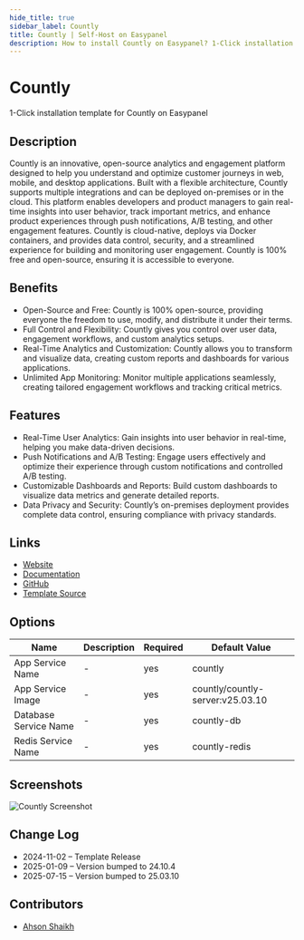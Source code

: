 ```yaml
---
hide_title: true
sidebar_label: Countly
title: Countly | Self-Host on Easypanel
description: How to install Countly on Easypanel? 1-Click installation template for Countly on Easypanel
---
```


<!-- generated -->

# Countly

1-Click installation template for Countly on Easypanel

## Description

Countly is an innovative, open-source analytics and engagement platform designed to help you understand and optimize customer journeys in web, mobile, and desktop applications. Built with a flexible architecture, Countly supports multiple integrations and can be deployed on-premises or in the cloud. This platform enables developers and product managers to gain real-time insights into user behavior, track important metrics, and enhance product experiences through push notifications, A/B testing, and other engagement features. Countly is cloud-native, deploys via Docker containers, and provides data control, security, and a streamlined experience for building and monitoring user engagement. Countly is 100% free and open-source, ensuring it is accessible to everyone.

## Benefits

- Open-Source and Free: Countly is 100% open-source, providing everyone the freedom to use, modify, and distribute it under their terms.
- Full Control and Flexibility: Countly gives you control over user data, engagement workflows, and custom analytics setups.
- Real-Time Analytics and Customization: Countly allows you to transform and visualize data, creating custom reports and dashboards for various applications.
- Unlimited App Monitoring: Monitor multiple applications seamlessly, creating tailored engagement workflows and tracking critical metrics.

## Features

- Real-Time User Analytics: Gain insights into user behavior in real-time, helping you make data-driven decisions.
- Push Notifications and A/B Testing: Engage users effectively and optimize their experience through custom notifications and controlled A/B testing.
- Customizable Dashboards and Reports: Build custom dashboards to visualize data metrics and generate detailed reports.
- Data Privacy and Security: Countly’s on-premises deployment provides complete data control, ensuring compliance with privacy standards.

## Links

- [Website](https://count.ly)
- [Documentation](https://docs.count.ly)
- [GitHub](https://github.com/countly/countly-server)
- [Template Source](https://github.com/easypanel-io/templates/tree/main/templates/countly)

## Options

Name | Description | Required | Default Value
-|-|-|-
App Service Name | - | yes | countly
App Service Image | - | yes | countly/countly-server:v25.03.10
Database Service Name | - | yes | countly-db
Redis Service Name | - | yes | countly-redis

## Screenshots

![Countly Screenshot](./assets/screenshot.png)

## Change Log

- 2024-11-02 – Template Release
- 2025-01-09 – Version bumped to 24.10.4
- 2025-07-15 – Version bumped to 25.03.10

## Contributors

- [Ahson Shaikh](https://github.com/Ahson-Shaikh)
